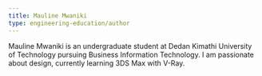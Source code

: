 ```yaml
---
title: Mauline Mwaniki
type: engineering-education/author
---
```

Mauline Mwaniki is an undergraduate student at Dedan Kimathi University of Technology pursuing Business Information Technology. I am passionate about design, currently learning 3DS Max with V-Ray.
